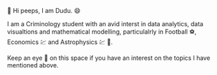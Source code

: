 👋 Hi peeps, I am Dudu. :smile:

I am a Criminology student with an avid interst in data analytics, data visualtions and mathematical modelling, particulalrly in Football :soccer:, Economics :chart: and Astrophysics :chart: :milky_way:. 

Keep an eye 👀 on this space if you have an interest on the topics I have mentioned above. 

<!---
dudu-joseph/dudu-joseph is a ✨ special ✨ repository because its `README.md` (this file) appears on your GitHub profile.
You can click the Preview link to take a look at your changes.
--->

